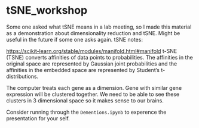 # tSNE_workshop
Some one asked what tSNE means in a lab meeting, so I made this material as a demonstration about dimensionality reduction and tSNE. Might be useful in the future if some one asks again.
tSNE notes:

https://scikit-learn.org/stable/modules/manifold.html#manifold
t-SNE (TSNE) converts affinities of data points to probabilities. The affinities in the original space are represented by Gaussian joint probabilities and the affinities in the embedded space are represented by Student’s t-distributions.


The computer treats each gene as a dimension. Gene with similar gene expression will be clustered together. We need to be able to see these clusters in 3 dimensional space so it makes sense to our brains.     

Consider running through the `Dementions.ipynb` to experence the presentation for your self. 
